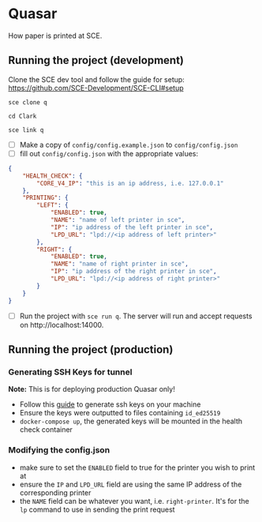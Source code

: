 # Quasar
How paper is printed at SCE.

## Running the project (development)
Clone the SCE dev tool and follow the guide for setup: https://github.com/SCE-Development/SCE-CLI#setup

```
sce clone q

cd Clark

sce link q
```
- [ ] Make a copy of `config/config.example.json` to `config/config.json`
- [ ] fill out `config/config.json` with the appropriate values:
```json
{
    "HEALTH_CHECK": {
        "CORE_V4_IP": "this is an ip address, i.e. 127.0.0.1"
    },
    "PRINTING": {
        "LEFT": {
            "ENABLED": true,
            "NAME": "name of left printer in sce",
            "IP": "ip address of the left printer in sce",
            "LPD_URL": "lpd://<ip address of left printer>"
        },
        "RIGHT": {
            "ENABLED": true,
            "NAME": "name of right printer in sce",
            "IP": "ip address of the right printer in sce",
            "LPD_URL": "lpd://<ip address of right printer>"
        }
    }
}
```
- [ ] Run the project with `sce run q`. The server will run and accept requests on http://localhost:14000.

## Running the project (production)
### Generating SSH Keys for tunnel
**Note:** This is for deploying production Quasar only!
- Follow this
 [guide](https://www.digitalocean.com/community/tutorials/how-to-set-up-ssh-keys-2)
 to generate ssh keys on your machine
- Ensure the keys were outputted to files containing `id_ed25519`
- `docker-compose up`, the generated keys will be mounted in the health check container
### Modifying the config.json
- make sure to set the `ENABLED` field to true for the printer you wish to print at
- ensure the `IP` and `LPD_URL` field are using the same IP address of the corresponding printer
- the `NAME` field can be whatever you want, i.e. `right-printer`. It's for the `lp` command to use in sending the print request

